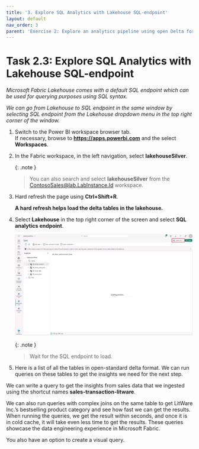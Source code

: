 ```yaml
---
title: '3. Explore SQL Analytics with Lakehouse SQL-endpoint'
layout: default
nav_order: 3
parent: 'Exercise 2: Explore an analytics pipeline using open Delta format and Azure Databricks Delta Live Tables'
---
```


# Task 2.3: Explore SQL Analytics with Lakehouse SQL-endpoint

*Microsoft Fabric Lakehouse comes with a default SQL endpoint which can be used for querying purposes using SQL syntax.*

*We can go from Lakehouse to SQL endpoint in the same window by selecting SQL endpoint from the Lakehouse dropdown menu in the top right corner of the window.*

1. Switch to the Power BI workspace browser tab.  
	If necessary, browse to **https://apps.powerbi.com** and the select **Workspaces**.

1. In the Fabric workspace, in the left navigation, select **lakehouseSilver**.

	{: .note }
 	> You can also search and select **lakehouseSilver** from the ContosoSales@lab.LabInstance.Id workspace.

2. Hard refresh the page using **Ctrl+Shift+R**. 

	**A hard refresh helps load the delta tables in the lakehouse.**

3. Select **Lakehouse** in the top right corner of the screen and select **SQL analytics endpoint**.

	![l3nk445m.png](../media/instructions249094/l3nk445m.png)

	{: .note }
 	> Wait for the SQL endpoint to load.

4. Here is a list of all the tables in open-standard delta format. We can run queries on these tables to get the insights we need for the next step.

We can write a query to get the insights from sales data that we ingested using the shortcut names **sales-transaction-litware**.

We can also run queries with complex joins on the same table to get LitWare Inc.’s bestselling product category and see how fast we can get the results. When running the queries, we get the result within seconds, and once it is in cold cache, it will take even less time to get the results. These queries showcase the data engineering experience in Microsoft Fabric.

You also have an option to create a visual query.
